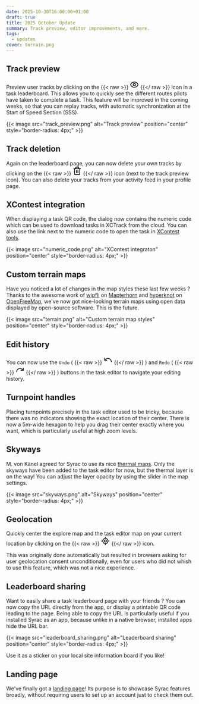 ```yaml
---
date: 2025-10-30T16:00:00+01:00
draft: true
title: 2025 October Update
summary: Track preview, editor improvements, and more.
tags:
  - updates
cover: terrain.png
---
```


## Track preview

Preview user tracks by clicking on the
{{< raw >}}
<svg xmlns="http://www.w3.org/2000/svg" width="24" height="24" viewBox="0 0 24 24" fill="none" stroke="currentColor" stroke-width="2" stroke-linecap="round" stroke-linejoin="round" class="lucide lucide-eye-icon lucide-eye"><path d="M2.062 12.348a1 1 0 0 1 0-.696 10.75 10.75 0 0 1 19.876 0 1 1 0 0 1 0 .696 10.75 10.75 0 0 1-19.876 0"/><circle cx="12" cy="12" r="3"/></svg>
{{</ raw >}}
icon in a task leaderboard.
This allows you to quickly see the different routes pilots have taken to complete a task.
This feature will be improved in the coming weeks, so that you can replay tracks, with automatic synchronization at the Start of Speed Section (SSS).

{{< image src="track_preview.png" alt="Track preview" position="center" style="border-radius: 4px;" >}}

## Track deletion

Again on the leaderboard page, you can now delete your own tracks by clicking on the
{{< raw >}}
<svg xmlns="http://www.w3.org/2000/svg" width="24" height="24" viewBox="0 0 24 24" fill="none" stroke="currentColor" stroke-width="2" stroke-linecap="round" stroke-linejoin="round" class="lucide lucide-trash2-icon lucide-trash-2"><path d="M10 11v6"/><path d="M14 11v6"/><path d="M19 6v14a2 2 0 0 1-2 2H7a2 2 0 0 1-2-2V6"/><path d="M3 6h18"/><path d="M8 6V4a2 2 0 0 1 2-2h4a2 2 0 0 1 2 2v2"/></svg>
{{</ raw >}}
icon (next to the track preview icon).
You can also delete your tracks from your activity feed in your profile page.

## XContest integration

When displaying a task QR code, the dialog now contains the numeric code which can be used to download tasks in XCTrack from the cloud.
You can also use the link next to the numeric code to open the task in [XContest tools](https://tools.xcontest.org/xctsk).

{{< image src="numeric_code.png" alt="XContest integraton" position="center" style="border-radius: 4px;" >}}

## Custom terrain maps

Have you noticed a lot of changes in the map styles these last few weeks ?
Thanks to the awesome work of [wipfli](https://github.com/wipfli) on [Mapterhorn](https://mapterhorn.com/) and [hyperknot](https://hyperknot.com/) on [OpenFreeMap](https://openfreemap.org/), we've now got nice-looking terrain maps using open data displayed by open-source software. This is the future.

{{< image src="terrain.png" alt="Custom terrain map styles" position="center" style="border-radius: 4px;" >}}

## Edit history

You can now use the `Undo` (
{{< raw >}}
<svg xmlns="http://www.w3.org/2000/svg" width="24" height="24" viewBox="0 0 24 24" fill="none" stroke="currentColor" stroke-width="2" stroke-linecap="round" stroke-linejoin="round" class="lucide lucide-undo-icon lucide-undo"><path d="M3 7v6h6"/><path d="M21 17a9 9 0 0 0-9-9 9 9 0 0 0-6 2.3L3 13"/></svg>
{{</ raw >}}
) and `Redo` (
{{< raw >}}
<svg xmlns="http://www.w3.org/2000/svg" width="24" height="24" viewBox="0 0 24 24" fill="none" stroke="currentColor" stroke-width="2" stroke-linecap="round" stroke-linejoin="round" class="lucide lucide-redo-icon lucide-redo"><path d="M21 7v6h-6"/><path d="M3 17a9 9 0 0 1 9-9 9 9 0 0 1 6 2.3l3 2.7"/></svg>
{{</ raw >}}
) buttons in the task editor to navigate your editing history.

## Turnpoint handles

Placing turnpoints precisely in the task editor used to be tricky, because there was no indicators showing the exact location of their center.
There is now a 5m-wide hexagon to help you drag their center exactly where you want, which is particularly useful at high zoom levels.

## Skyways

M. von Känel agreed for Syrac to use its nice [thermal maps](https://thermal.kk7.ch/).
Only the skyways have been added to the task editor for now, but the thermal layer is on the way!
You can adjust the layer opacity by using the slider in the map settings.

{{< image src="skyways.png" alt="Skyways" position="center" style="border-radius: 4px;" >}}

## Geolocation

Quickly center the explore map and the task editor map on your current location by clicking on the
{{< raw >}}
<svg xmlns="http://www.w3.org/2000/svg" width="24" height="24" viewBox="0 0 24 24" fill="none" stroke="currentColor" stroke-width="2" stroke-linecap="round" stroke-linejoin="round" class="lucide lucide-locate-fixed-icon lucide-locate-fixed"><line x1="2" x2="5" y1="12" y2="12"/><line x1="19" x2="22" y1="12" y2="12"/><line x1="12" x2="12" y1="2" y2="5"/><line x1="12" x2="12" y1="19" y2="22"/><circle cx="12" cy="12" r="7"/><circle cx="12" cy="12" r="3"/></svg>
{{</ raw >}}
icon.

This was originally done automatically but resulted in browsers asking for user geolocation consent unconditionally, even for users who did not whish to use this feature, which was not a nice experience.

## Leaderboard sharing

Want to easily share a task leaderboard page with your friends ?
You can now copy the URL directly from the app, or display a printable QR code leading to the page.
Being able to copy the URL is particularly useful if you installed Syrac as an app, because unlike in a native browser, installed apps hide the URL bar.

{{< image src="leaderboard_sharing.png" alt="Leaderboard sharing" position="center" style="border-radius: 4px;" >}}

Use it as a sticker on your local site information board if you like!

## Landing page

We've finally got a [landing page](http://syrac.org/)!
Its purpose is to showcase Syrac features broadly, without requiring users to set up an account just to check them out.
